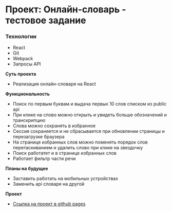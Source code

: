 # Проект: Онлайн-словарь - тестовое задание

### Технологии

- React
- Git
- Webpack
- Запросы API

**Суть проекта**

- Реализация онлайн-словаря на React

**Функциональность**

- Поиск по первым буквам и выдача первых 10 слов списком из public api
- При клике на слово можно открыть и увидеть больше обозначений и транскрипцию
- Слова можно сохранять в избранное
- Сессия сохраняется и не сбрасывается при обновлении страницы и перезагрузке браузера
- На странице избранных слов можно поменять порядок слов перетаскиванием и удалить слово при клике на звездочку
- Поиск работатет и в странице избранных слов
- Работает фильтр части речи

**Планы на будущее**

- Заставить работать на мобильных устройствах
- Заменить api словаря на другой

**Проект**

- [Ссылка на проект в github pages](https://iiiokojiadbi.github.io/online-dictionary/)
